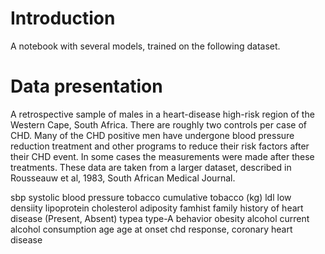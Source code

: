 # Introduction
A notebook with several models, trained on the following dataset.

# Data presentation
A retrospective sample of males in a heart-disease high-risk region
of the Western Cape, South Africa. There are roughly two controls per
case of CHD. Many of the CHD positive men have undergone blood
pressure reduction treatment and other programs to reduce their risk
factors after their CHD event. In some cases the measurements were
made after these treatments. These data are taken from a larger
dataset, described in  Rousseauw et al, 1983, South African Medical
Journal. 

sbp		systolic blood pressure
tobacco		cumulative tobacco (kg)
ldl		low densiity lipoprotein cholesterol
adiposity
famhist		family history of heart disease (Present, Absent)
typea		type-A behavior
obesity
alcohol		current alcohol consumption
age		age at onset
chd		response, coronary heart disease